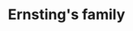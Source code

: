 ---
title: "Ernsting's family"
url: /dresden/ernstings-family-grossenhainer-strasse/
shop: Kleidung
---